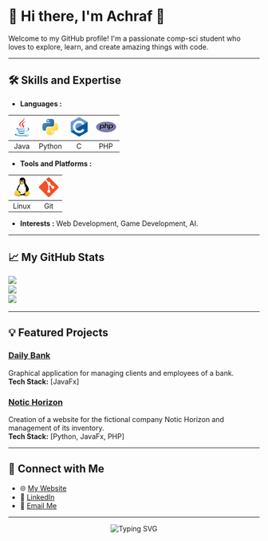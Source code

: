 # 🌟 Hi there, I'm Achraf 👋

Welcome to my GitHub profile! I'm a passionate comp-sci student who loves to explore, learn, and create amazing things with code.

---

## 🛠️ Skills and Expertise

- **Languages :**

| [<img src="https://raw.githubusercontent.com/devicons/devicon/master/icons/java/java-original.svg" alt="java" width="40" height="40">](https://www.java.com) | [<img src="https://raw.githubusercontent.com/devicons/devicon/master/icons/python/python-original.svg" alt="python" width="40" height="40">](https://www.python.org) | [<img src="https://raw.githubusercontent.com/devicons/devicon/master/icons/c/c-original.svg" alt="c" width="40" height="40">](https://www.cprogramming.com) | [<img src="https://raw.githubusercontent.com/devicons/devicon/master/icons/php/php-original.svg" alt="php" width="40" height="40">](https://www.php.net) |
|:---:|:---:|:---:|:---:|
| Java | Python | C | PHP |

- **Tools and Platforms :**

| [<img src="https://raw.githubusercontent.com/devicons/devicon/master/icons/linux/linux-original.svg" alt="linux" width="40" height="40">](https://www.linux.org) | [<img src="https://raw.githubusercontent.com/devicons/devicon/master/icons/git/git-original.svg" alt="linux" width="40" height="40">](https://www.linux.org) |
|:---:|:---:|
| Linux | Git |

- **Interests :** Web Development, Game Development, AI.

---

## 📈 My GitHub Stats

<p>
  <img src="https://github-readme-stats.vercel.app/api?username=Achraf-Ameri&show_icons=true&theme=radical&hide_border=true" width="50%" /><br>
  <img src="https://github-readme-stats.vercel.app/api/top-langs/?username=Achraf-Ameri&theme=radical&hide_border=true" width="50%" /><br>
  <img src="https://github-profile-trophy.vercel.app/?username=Achraf-Ameri&theme=radical&no-frame=true&row=1&column=3" width="50%" />
</p>

---

## 💡 Featured Projects

### [Daily Bank](https://github.com/IUT-Blagnac/sae2-01-devapp-2024-sae-2a3)
Graphical application for managing clients and employees of a bank.  
**Tech Stack:** [JavaFx]

### [Notic Horizon](https://github.com/IUT-Blagnac/sae-3-01-devapp-2024-2025-G2A-9)
Creation of a website for the fictional company Notic Horizon and management of its inventory.  
**Tech Stack:** [Python, JavaFx, PHP]

---

## 🤝 Connect with Me

- 🌐 [My Website]()
- 💼 [LinkedIn](https://linkedin.com/in/achraf-ameri)
- 📧 [Email Me](mailto:mohammed.ameri@etu.univ-tlse2.fr)

---

<p align="center">
  <img src="https://readme-typing-svg.demolab.com?font=Fira+Code&size=24&duration=4000&pause=1000&color=F75C7E&center=true&vCenter=true&width=450&lines=Thanks+for+visiting+my+profile!;Have+a+Nice+Day!" alt="Typing SVG">
</p>

